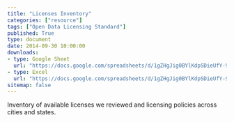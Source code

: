 ```yaml
---
title: "Licenses Inventory"
categories: ["resource"]
tags: ["Open Data Licensing Standard"]
published: True
type: document
date: 2014-09-30 10:00:00
downloads:
- type: Google Sheet
  url: "https://docs.google.com/spreadsheets/d/1gZHgJig0BYlKdpSDieUfY-9pS5B6Tn6l3azWM7twbPw/edit?usp=sharing"
- type: Excel
  url: "https://docs.google.com/spreadsheets/d/1gZHgJig0BYlKdpSDieUfY-9pS5B6Tn6l3azWM7twbPw/export?format=xlsx"
sitemap: false
---
```

Inventory of available licenses we reviewed and licensing policies across cities and states.
